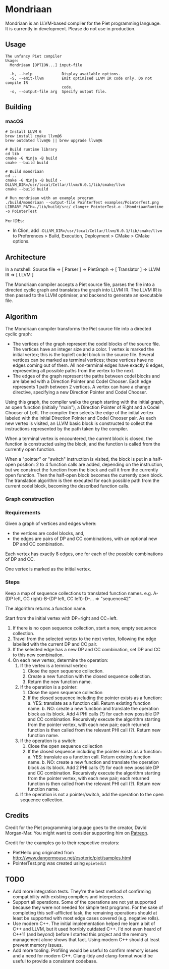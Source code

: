 # Mondriaan

Mondriaan is an LLVM-based compiler for the Piet programming language. It is currently in development. Please do not use in production.

## Usage

```
The unfancy Piet compiler
Usage:
  Mondriaan [OPTION...] input-file

  -h, --help             Display available options.
  -S, --emit-llvm        Emit optimised LLVM IR code only. Do not compile IR
                         code.
  -o, --output-file arg  Specify output file.
```

## Building

### macOS

```
# Install LLVM 6
brew install cmake llvm@6
brew outdated llvm@6 || brew upgrade llvm@6

# Build runtime library
cd lib
cmake -G Ninja -B build
cmake --build build

# Build mondriaan
cd ..
cmake -G Ninja -B build -DLLVM_DIR=/usr/local/Cellar/llvm/6.0.1/lib/cmake/llvm
cmake --build build

# Run mondriaan with an example program
./build/mondriaan --output-file PointerTest examples/PointerTest.png
LIBRARY_PATH=./lib/build/src/ clang++ PointerTest.o -lMondriaanRuntime -o PointerTest
```

For IDEs:
* In Clion, add `-DLLVM_DIR=/usr/local/Cellar/llvm/6.0.1/lib/cmake/llvm` to Preferences > Build, Execution, Deployment > CMake > CMake options.

## Architecture

In a nutshell: Source file => \[ Parser ] => PietGraph => \[ Translator ] => LLVM IR => \[ LLVM ]

The Mondriaan compiler accepts a Piet source file, parses the file into a directed cyclic 
graph and translates the graph into LLVM IR. The LLVM IR is then passed to the LLVM optimiser,
and backend to generate an executable file.

## Algorithm

The Mondriaan compiler transforms the Piet source file into a directed cyclic graph:

* The vertices of the graph represent the codel blocks of the source file. The vertices 
have an integer size and a color. 1 vertex is marked the initial vertex; this is the topleft
codel block in the source file. Several vertices can be marked as terminal vertices; these
vertices have no edges coming out of them. All non-terminal edges have exactly 8 edges,
representing all possible paths from the vertex to the next.
* The edges of the graph represent the paths between codel blocks and are labeled with a 
Direction Pointer and Codel Chooser. Each edge represents 1 path between 2 vertices. A vertex 
can have a change directive, specifying a new Direction Pointer and Codel Chooser.

Using this graph, the compiler walks the graph starting with the initial graph, an open 
function (initially "main"), a Direction Pointer of Right and a Codel Chooser of Left. 
The compiler then selects the edge of the initial vertex labeled with the initial Direction 
Pointer and Codel Chooser pair. As each new vertex is visited, an LLVM basic block is 
constructed to collect the instructions represented by the path taken by the compiler.

When a terminal vertex is encountered, the current block is closed, the function is
constructed using the block, and the function is called from the currently open function.

When a "pointer" or "switch" instruction is visited, the block is put in a half-open position:
2 to 4 function calls are added, depending on the instruction, but we construct the function
from the block and call it from the currently open function. Then the half-open block becomes
the currently open block. The translation algorithm is then executed for each possible path
from the current codel block, becoming the described function calls.

### Graph construction

### Requirements

Given a graph of vertices and edges where:

* the vertices are codel blocks, and,
* the edges are pairs of DP and CC combinations, with an optional new DP and CC combination.

Each vertex has exactly 8 edges, one for each of the possible combinations of DP and CC.

One vertex is marked as the initial vertex.

### Steps

Keep a map of sequence collections to translated function names.
e.g. A-(DP left, CC right)-B-(DP left, CC left)-D-... => "sequence42"

The algorithm returns a function name.

Start from the initial vertex with DP=right and CC=left.

1. If there is no open sequence collection, start a new, empty sequence collection.
2. Travel from the selected vertex to the next vertex, following the edge labelled with the current DP and CC pair.
3. If the selected edge has a new DP and CC combination, set DP and CC to this new combination.
4. On each new vertex, determine the operation:
    1. If the vertex is a terminal vertex:
        1. Close the open sequence collection.
        2. Create a new function with the closed sequence collection.
        3. Return the new function name.
    2. If the operation is a pointer:
        1. Close the open sequence collection
        2. If the closed sequence including the pointer exists as a function:
            a. YES: translate as a function call. Return existing function name.
            b. NO: create a new function and translate the operation block as its block.
            Add 4 PHI calls (?) for each new possible DP and CC combination. Recursively execute the algorithm
            starting from the pointer vertex, with each new pair; each returned function is then called from the
            relevant PHI call (?). Return new function name.
    3. If the operation is a switch:
        1. Close the open sequence collection
        2. If the closed sequence including the pointer exists as a function:
            a. YES: translate as a function call. Return existing function name.
            b. NO: create a new function and translate the operation block as its block.
            Add 2 PHI calls (?) for each new possible DP and CC combination. Recursively execute the algorithm
            starting from the pointer vertex, with each new pair; each returned function is then called from the
            relevant PHI call (?). Return new function name.
    4. If the operation is not a pointer/switch, add the operation to the
        open sequence collection.

## Credits

Credit for the Piet programming language goes to the creator, David Morgan-Mar. You might want to consider
supporting him on [Patreon](https://www.patreon.com/dmmaus).

Credit for the examples go to their respective creators:

- PietHello.png originated from http://www.dangermouse.net/esoteric/piet/samples.html
- PointerTest.png was created using `npietedit`

## TODO

- Add more integration tests. They're the best method of confirming compatibility with existing compilers and
interpreters.
- Support all operations. Some of the operations are not yet supported because they were not needed for simple test
programs. For the sake of completing this self-afflicted task, the remaining operations should at least be supported
with most edge cases covered (e.g. negative rolls).
- Use modern C++. The initial implementation helped me learn a bit of C++ and LLVM, but it used horribly outdated C++. I'd
not even heard of C++11 (and beyond) before I started this project and the memory management alone shows that fact. Using
modern C++ should at least prevent memory issues.
- Add more tooling. Profiling would be useful to confirm memory issues and a need for modern C++. Clang-tidy and
clang-format would be useful to provide a consistent codebase.
